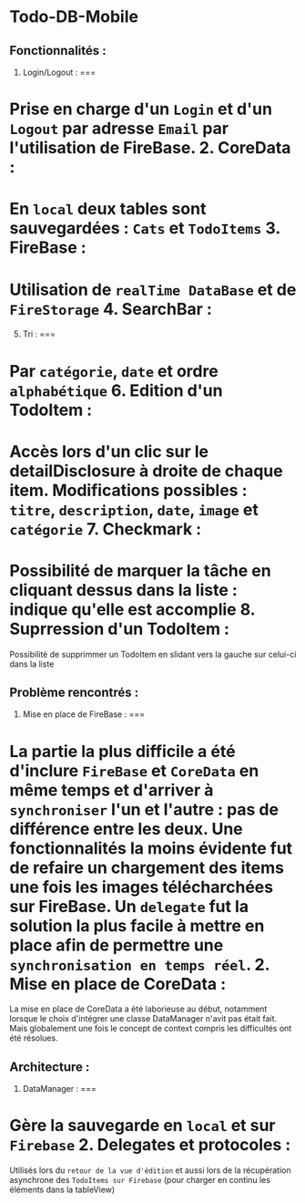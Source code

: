 # Todo-DB-Mobile

## Fonctionnalités :

1. Login/Logout :
===

Prise en charge d'un `Login` et d'un `Logout` par adresse `Email` par l'utilisation de FireBase.
2. CoreData :
===

En `local` deux tables sont sauvegardées : `Cats` et `TodoItems`
3. FireBase :
===

Utilisation de `realTime DataBase` et de `FireStorage`
4. SearchBar :
===

5. Tri :
===

Par `catégorie`, `date` et ordre `alphabétique`
6. Edition d'un TodoItem :
===

Accès lors d'un clic sur le detailDisclosure à droite de chaque item.
Modifications possibles : `titre`, `description`, `date`, `image` et `catégorie`
7. Checkmark :
===

Possibilité de marquer la tâche en cliquant dessus dans la liste : indique qu'elle est accomplie
8. Suprression d'un TodoItem : 
===

Possibilité de supprimmer un TodoItem en slidant vers la gauche sur celui-ci dans la liste

## Problème rencontrés :

1. Mise en place de FireBase :
===

La partie la plus difficile a été d'inclure `FireBase` et `CoreData` en même temps et d'arriver à `synchroniser` l'un et l'autre : pas de différence entre les deux. Une fonctionnalités la moins évidente fut de refaire un chargement des items une fois les images télécharchées sur FireBase. Un `delegate` fut la solution la plus facile à mettre en place afin de permettre une `synchronisation en temps réel`.
2. Mise en place de CoreData :
===

La mise en place de CoreData a été laborieuse au début, notamment lorsque le choix d'intégrer une classe DataManager n'avit pas était fait. Mais globalement une fois le concept de context compris les difficultés ont été résolues. 

## Architecture :

1. DataManager :
===

Gère la sauvegarde en `local` et sur `Firebase`
2. Delegates et protocoles :
===

Utilisés lors du `retour de la vue d'édition` et aussi lors de la récupération asynchrone des `TodoItems sur Firebase` (pour charger en continu les éléments dans la tableView)
